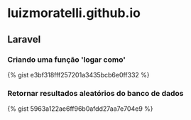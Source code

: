 # luizmoratelli.github.io

## Laravel

### Criando uma função 'logar como'
{% gist e3bf318fff257201a3435bcb6e0ff332 %}

### Retornar resultados aleatórios do banco de dados
{% gist 5963a122ae6ff96b0afdd27aa7e704e9 %}
